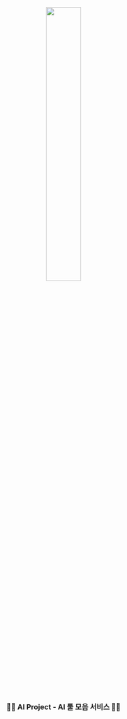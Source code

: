 <div align="center">
  <img src="https://github.com/user-attachments/assets/2de4c42f-1b67-46b0-9824-3606cd520d43" width="40%" />
</div>


<div align="center">

### 🧑‍💻 AI Project - AI 툴 모음 서비스 🧑‍💻
